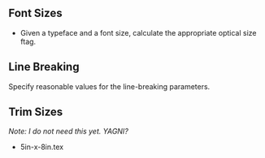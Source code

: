 ## Font Sizes

- Given a typeface and a font size,
    calculate the appropriate optical size ftag.

## Line Breaking

Specify reasonable values for the line-breaking parameters.

## Trim Sizes

*Note: I do not need this yet.
YAGNI?*

- 5in-x-8in.tex
